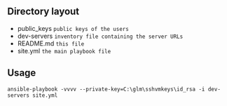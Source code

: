 Directory layout
---
* public_keys	`public keys of the users`
* dev-servers	`inventory file containing the server URLs`
* README.md	`this file`
* site.yml	`the main playbook file`

Usage
---
`ansible-playbook -vvvv --private-key=C:\glm\sshvmkeys\id_rsa -i dev-servers site.yml`
